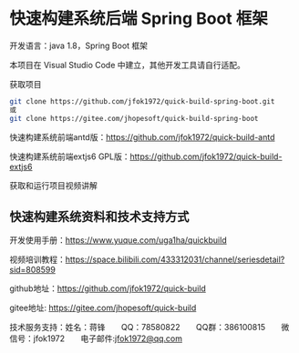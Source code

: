 # 快速构建系统后端 Spring Boot 框架

开发语言：java 1.8，Spring Boot 框架

本项目在 Visual Studio Code 中建立，其他开发工具请自行适配。

获取项目
```bash
git clone https://github.com/jfok1972/quick-build-spring-boot.git
或
git clone https://gitee.com/jhopesoft/quick-build-spring-boot
```

快速构建系统前端antd版：https://github.com/jfok1972/quick-build-antd

快速构建系统前端extjs6 GPL版：https://github.com/jfok1972/quick-build-extjs6

获取和运行项目视频讲解

## 快速构建系统资料和技术支持方式

开发使用手册：https://www.yuque.com/uga1ha/quickbuild

视频培训教程：https://space.bilibili.com/433312031/channel/seriesdetail?sid=808599

github地址：https://github.com/jfok1972/quick-build

gitee地址: https://gitee.com/jhopesoft/quick-build

技术服务支持：姓名：蒋锋　　QQ：78580822　　QQ群：386100815　　微信号：jfok1972　　电子邮件:jfok1972@qq.com
